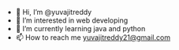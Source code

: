 - 👋 Hi, I’m @yuvajitreddy
- 👀 I’m interested in web developing
- 🌱 I’m currently learning java and python
- 📫 How to reach me yuvajitreddy21@gmail.com

<!---
yuvajitreddy/yuvajitreddy is a ✨ special ✨ repository because its `README.md` (this file) appears on your GitHub profile.
You can click the Preview link to take a look at your changes.
--->
